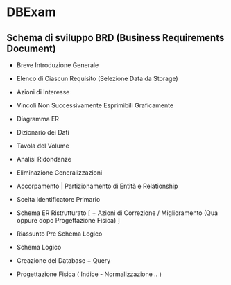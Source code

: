 # DBExam

## Schema di sviluppo BRD (Business Requirements Document)

- Breve Introduzione Generale

- Elenco di Ciascun Requisito (Selezione Data da Storage)

- Azioni di Interesse

- Vincoli Non Successivamente Esprimibili Graficamente

- Diagramma ER

- Dizionario dei Dati

- Tavola del Volume

- Analisi Ridondanze

- Eliminazione Generalizzazioni

- Accorpamento | Partizionamento di Entità e Relationship

- Scelta Identificatore Primario

- Schema ER Ristrutturato [ + Azioni di Correzione / Miglioramento (Qua oppure dopo Progettazione Fisica) ]

- Riassunto Pre Schema Logico

- Schema Logico

- Creazione del Database + Query

- Progettazione Fisica ( Indice - Normalizzazione .. )
